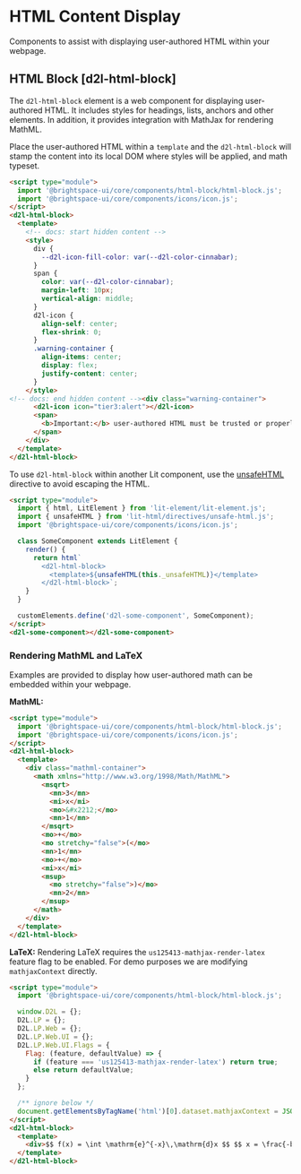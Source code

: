# HTML Content Display

Components to assist with displaying user-authored HTML within your webpage.

## HTML Block [d2l-html-block]

The `d2l-html-block` element is a web component for displaying user-authored HTML. It includes styles for headings, lists, anchors and other elements.  In addition, it provides integration with MathJax for rendering MathML.

Place the user-authored HTML within a `template` and the `d2l-html-block` will stamp the content into its local DOM where styles will be applied, and math typeset.

<!-- docs: demo live name:d2l-html-block autoSize:false size:small -->
```html
<script type="module">
  import '@brightspace-ui/core/components/html-block/html-block.js';
  import '@brightspace-ui/core/components/icons/icon.js';
</script>
<d2l-html-block>
  <template>
    <!-- docs: start hidden content -->
    <style>
      div {
        --d2l-icon-fill-color: var(--d2l-color-cinnabar);
      }
      span {
        color: var(--d2l-color-cinnabar);
        margin-left: 10px;
        vertical-align: middle;
      }
      d2l-icon {
        align-self: center;
        flex-shrink: 0;
      }
      .warning-container {
        align-items: center;
        display: flex;
        justify-content: center;
      }
    </style>
<!-- docs: end hidden content --><div class="warning-container">
      <d2l-icon icon="tier3:alert"></d2l-icon>
      <span>
        <b>Important:</b> user-authored HTML must be trusted or properly sanitized!
      </span>
    </div>
  </template>
</d2l-html-block>
```

To use `d2l-html-block` within another Lit component, use the [unsafeHTML](https://lit-html.polymer-project.org/guide/template-reference#unsafehtml) directive to avoid escaping the HTML.

```html
<script type="module">
  import { html, LitElement } from 'lit-element/lit-element.js';
  import { unsafeHTML } from 'lit-html/directives/unsafe-html.js';
  import '@brightspace-ui/core/components/icons/icon.js';

  class SomeComponent extends LitElement {
    render() {
      return html`
        <d2l-html-block>
          <template>${unsafeHTML(this._unsafeHTML)}</template>
        </d2l-html-block>`;
    }
  }

  customElements.define('d2l-some-component', SomeComponent);
</script>
<d2l-some-component></d2l-some-component>
```

### Rendering MathML and LaTeX
Examples are provided to display how user-authored math can be embedded within your webpage.

**MathML:**
<!-- docs: demo code -->
```html
<script type="module">
  import '@brightspace-ui/core/components/html-block/html-block.js';
  import '@brightspace-ui/core/components/icons/icon.js';
</script>
<d2l-html-block>
  <template>
    <div class="mathml-container">
      <math xmlns="http://www.w3.org/1998/Math/MathML">
        <msqrt>
          <mn>3</mn>
          <mi>x</mi>
          <mo>&#x2212;</mo>
          <mn>1</mn>
        </msqrt>
        <mo>+</mo>
        <mo stretchy="false">(</mo>
        <mn>1</mn>
        <mo>+</mo>
        <mi>x</mi>
        <msup>
          <mo stretchy="false">)</mo>
          <mn>2</mn>
        </msup>
      </math>
    </div>
  </template>
</d2l-html-block>
```

**LaTeX:** Rendering LaTeX requires the `us125413-mathjax-render-latex` feature flag to be enabled. For demo purposes we are modifying `mathjaxContext` directly.

<!-- docs: demo code -->
```html
<script type="module">
  import '@brightspace-ui/core/components/html-block/html-block.js';

  window.D2L = {};
  D2L.LP = {};
  D2L.LP.Web = {};
  D2L.LP.Web.UI = {};
  D2L.LP.Web.UI.Flags = {
    Flag: (feature, defaultValue) => {
      if (feature === 'us125413-mathjax-render-latex') return true;
      else return defaultValue;
    }
  };

  /** ignore below */
  document.getElementsByTagName('html')[0].dataset.mathjaxContext = JSON.stringify({ renderLatex: true });
</script>
<d2l-html-block>
  <template>
    <div>$$ f(x) = \int \mathrm{e}^{-x}\,\mathrm{d}x $$ $$ x = \frac{-b \pm \sqrt{b^2 - 4ac}}{2a} $$</div>
  </template>
</d2l-html-block>
```
